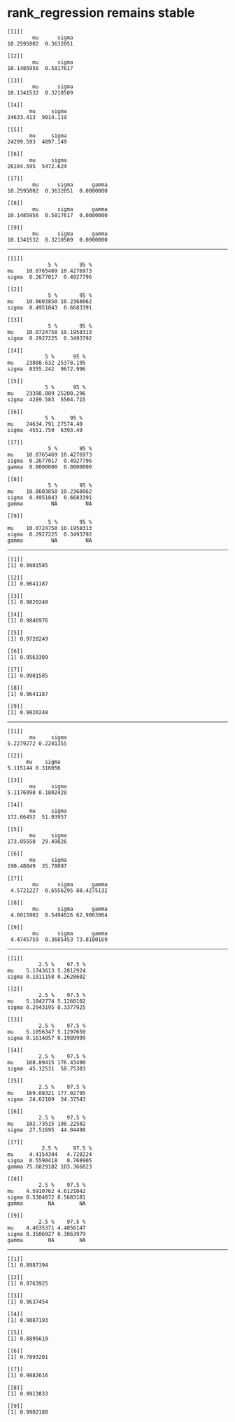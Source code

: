 # rank_regression remains stable

    [[1]]
            mu      sigma 
    10.2595802  0.3632051 
    
    [[2]]
            mu      sigma 
    10.1485956  0.5817617 
    
    [[3]]
            mu      sigma 
    10.1341532  0.3210509 
    
    [[4]]
           mu     sigma 
    24633.413  9014.119 
    
    [[5]]
           mu     sigma 
    24299.593  4897.149 
    
    [[6]]
           mu     sigma 
    26104.595  5472.624 
    
    [[7]]
            mu      sigma      gamma 
    10.2595802  0.3632051  0.0000000 
    
    [[8]]
            mu      sigma      gamma 
    10.1485956  0.5817617  0.0000000 
    
    [[9]]
            mu      sigma      gamma 
    10.1341532  0.3210509  0.0000000 
    

---

    [[1]]
                 5 %       95 %
    mu    10.0765469 10.4276973
    sigma  0.2677017  0.4927796
    
    [[2]]
                 5 %       95 %
    mu    10.0603850 10.2368062
    sigma  0.4951843  0.6683391
    
    [[3]]
                 5 %       95 %
    mu    10.0724750 10.1958313
    sigma  0.2927225  0.3493792
    
    [[4]]
                5 %      95 %
    mu    23888.632 25378.195
    sigma  8355.242  9672.996
    
    [[5]]
                5 %      95 %
    mu    23398.889 25200.296
    sigma  4289.583  5504.715
    
    [[6]]
                5 %     95 %
    mu    24634.791 27574.40
    sigma  4551.759  6393.49
    
    [[7]]
                 5 %       95 %
    mu    10.0765469 10.4276973
    sigma  0.2677017  0.4927796
    gamma  0.0000000  0.0000000
    
    [[8]]
                 5 %       95 %
    mu    10.0603850 10.2368062
    sigma  0.4951843  0.6683391
    gamma         NA         NA
    
    [[9]]
                 5 %       95 %
    mu    10.0724750 10.1958313
    sigma  0.2927225  0.3493792
    gamma         NA         NA
    

---

    [[1]]
    [1] 0.9901585
    
    [[2]]
    [1] 0.9641187
    
    [[3]]
    [1] 0.9820248
    
    [[4]]
    [1] 0.9846976
    
    [[5]]
    [1] 0.9720249
    
    [[6]]
    [1] 0.9563309
    
    [[7]]
    [1] 0.9901585
    
    [[8]]
    [1] 0.9641187
    
    [[9]]
    [1] 0.9820248
    

---

    [[1]]
           mu     sigma 
    5.2279272 0.2241355 
    
    [[2]]
          mu    sigma 
    5.115144 0.316056 
    
    [[3]]
           mu     sigma 
    5.1176998 0.1802428 
    
    [[4]]
           mu     sigma 
    172.66452  51.93957 
    
    [[5]]
           mu     sigma 
    173.05558  29.49826 
    
    [[6]]
           mu     sigma 
    190.48049  35.78097 
    
    [[7]]
            mu      sigma      gamma 
     4.5721227  0.6556295 88.4275132 
    
    [[8]]
            mu      sigma      gamma 
     4.6015902  0.5494026 62.9063064 
    
    [[9]]
            mu      sigma      gamma 
     4.4745759  0.3685453 73.8180169 
    

---

    [[1]]
              2.5 %    97.5 %
    mu    5.1743613 5.2812924
    sigma 0.1911158 0.2628602
    
    [[2]]
              2.5 %    97.5 %
    mu    5.1042774 5.1260102
    sigma 0.2943195 0.3377925
    
    [[3]]
              2.5 %    97.5 %
    mu    5.1056347 5.1297650
    sigma 0.1614857 0.1989999
    
    [[4]]
              2.5 %    97.5 %
    mu    168.89415 176.43490
    sigma  45.12531  58.75383
    
    [[5]]
              2.5 %    97.5 %
    mu    169.08321 177.02795
    sigma  24.62109  34.37543
    
    [[6]]
              2.5 %    97.5 %
    mu    182.73515 198.22582
    sigma  27.51695  44.04498
    
    [[7]]
               2.5 %     97.5 %
    mu     4.4154344   4.728224
    sigma  0.5590418   0.768905
    gamma 75.6029182 103.366823
    
    [[8]]
              2.5 %    97.5 %
    mu    4.5910762 4.6121042
    sigma 0.5304872 0.5683181
    gamma        NA        NA
    
    [[9]]
              2.5 %    97.5 %
    mu    4.4635371 4.4856147
    sigma 0.3506927 0.3863979
    gamma        NA        NA
    

---

    [[1]]
    [1] 0.8987394
    
    [[2]]
    [1] 0.9763925
    
    [[3]]
    [1] 0.9637454
    
    [[4]]
    [1] 0.9087193
    
    [[5]]
    [1] 0.8895619
    
    [[6]]
    [1] 0.7893201
    
    [[7]]
    [1] 0.9882616
    
    [[8]]
    [1] 0.9913833
    
    [[9]]
    [1] 0.9902188
    

